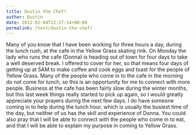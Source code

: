 ```yaml
---
title: Dustin the Chef?
author: Dustin
date: 2012-02-04T22:27:14+00:00
permalink: /text/dustin-the-chef/
---
```

Many of you know that I have been working for three hours a day, during the lunch rush, at the cafe in the Yellow Grass skating rink. On Monday the lady who runs the cafe (Donna) is heading out of town for four days to take a well deserved break. I offered to cover for her, so that means four days of getting up at 5AM to make coffee and cook eggs and toast for the people of Yellow Grass. Many of the people who come in to the cafe in the morning do not come for lunch, so this is an opportunity for me to connect with more people. Business at the cafe has been fairly slow during the winter months, but this last week things really started to pick up again, so I would greatly appreciate your prayers during the next few days. I do have someone coming in to help during the lunch hour, which is usually the busiest time of the day, but neither of us has the skill and experience of Donna. You could also pray that I will be able to connect with the people who come in to eat, and that I will be able to explain my purpose in coming to Yellow Grass.
